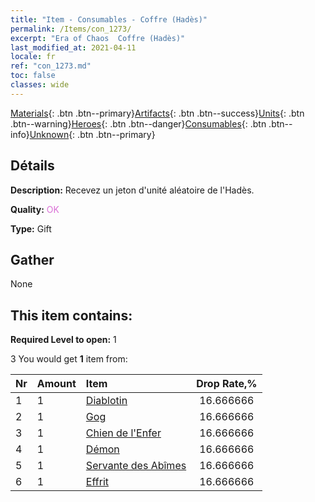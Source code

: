 ```yaml
---
title: "Item - Consumables - Coffre (Hadès)"
permalink: /Items/con_1273/
excerpt: "Era of Chaos  Coffre (Hadès)"
last_modified_at: 2021-04-11
locale: fr
ref: "con_1273.md"
toc: false
classes: wide
---
```

 [Materials](/fr/Items/){: .btn .btn--primary}[Artifacts](/fr/Items/Artifacts/){: .btn .btn--success}[Units](/fr/Items/Units/){: .btn .btn--warning}[Heroes](/fr/Items/Heroes/){: .btn .btn--danger}[Consumables](/fr/Items/Consumables/){: .btn .btn--info}[Unknown](/fr/Items/Unknown/){: .btn .btn--primary}

## Détails
 **Description:** Recevez un jeton d'unité aléatoire de l'Hadès.

 **Quality:** <span style="color: #DA70D6">OK</span>

 **Type:** Gift

## Gather

  None

## This item contains:

 **Required Level to open:** 1

 3 You would get **1** item  from:

  | Nr | Amount |     Item    | Drop Rate,% |
  |:---|:-------|:------------|:---------:|
  | 1 | 1 | [Diablotin](/fr/Items/unt_226/) | 16.666666 | 
  | 2 | 1 | [Gog](/fr/Items/unt_227/) | 16.666666 | 
  | 3 | 1 | [Chien de l'Enfer](/fr/Items/unt_228/) | 16.666666 | 
  | 4 | 1 | [Démon](/fr/Items/unt_229/) | 16.666666 | 
  | 5 | 1 | [Servante des Abîmes](/fr/Items/unt_230/) | 16.666666 | 
  | 6 | 1 | [Effrit](/fr/Items/unt_231/) | 16.666666 | 
